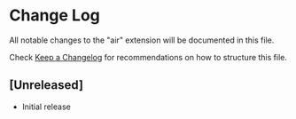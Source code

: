 # Change Log
All notable changes to the "air" extension will be documented in this file.

Check [Keep a Changelog](http://keepachangelog.com/) for recommendations on how to structure this file.

## [Unreleased]
- Initial release